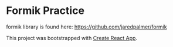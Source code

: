 # Formik Practice

formik library is found here:
https://github.com/jaredpalmer/formik


This project was bootstrapped with [Create React App](https://github.com/facebookincubator/create-react-app).